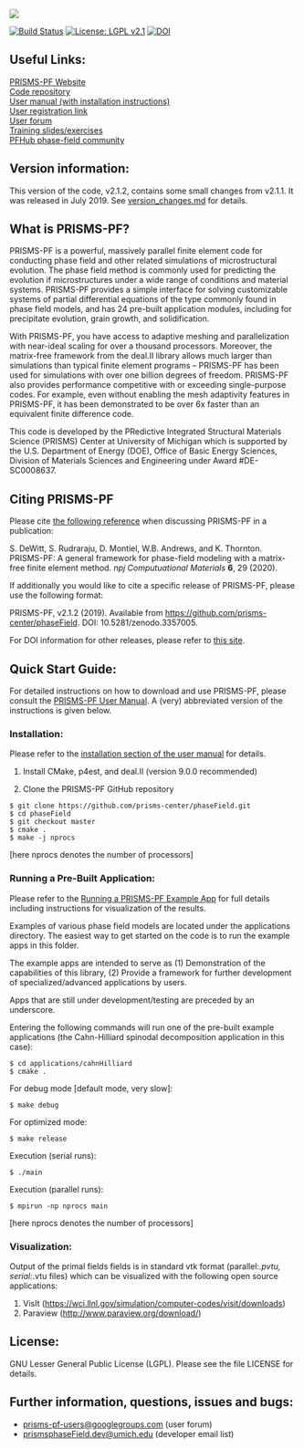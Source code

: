 ![](logo_v2.png)

[![Build Status](https://travis-ci.org/prisms-center/phaseField.svg?branch=master)](https://travis-ci.org/prisms-center/phaseField)
[![License: LGPL v2.1](https://img.shields.io/badge/License-lgpl-blue.svg)](https://www.gnu.org/licenses/lgpl-2.1)
[![DOI](https://zenodo.org/badge/22602327.svg)](https://zenodo.org/badge/latestdoi/22602327)

## Useful Links:

[PRISMS-PF Website](https://prisms-center.github.io/phaseField/) <br>
[Code repository](https://github.com/prisms-center/phaseField) <br>
[User manual (with installation instructions)](https://prisms-center.github.io/phaseField/doxygen_files/manual.html) <br>
[User registration link](http://goo.gl/forms/GXo7Im8p2Y) <br>
[User forum](https://groups.google.com/forum/#!forum/prisms-pf-users) <br>
[Training slides/exercises](https://goo.gl/BBTkJ8) <br>
[PFHub phase-field community](https://pages.nist.gov/pfhub/)

## Version information:

This version of the code, v2.1.2, contains some small changes from v2.1.1. It was released in July 2019. See [version_changes.md](version_changes.md) for details.

## What is PRISMS-PF?

PRISMS-PF is a powerful, massively parallel finite element code for conducting phase field and other related simulations of microstructural evolution.  The phase field method is commonly used for predicting the evolution if microstructures under a wide range of conditions and material systems. PRISMS-PF provides a simple interface for solving customizable systems of partial differential equations of the type commonly found in phase field models, and has 24 pre-built application modules, including for precipitate evolution, grain growth, and solidification.

With PRISMS-PF, you have access to adaptive meshing and parallelization with near-ideal scaling for over a thousand processors. Moreover, the matrix-free framework from the deal.II library allows much larger than simulations than typical finite element programs – PRISMS-PF has been used for simulations with over one billion degrees of freedom. PRISMS-PF also provides performance competitive with or exceeding single-purpose codes. For example, even without enabling the mesh adaptivity features in PRISMS-PF, it has been demonstrated to be over 6x faster than an equivalent finite difference code.

This code is developed by the PRedictive Integrated Structural Materials Science (PRISMS) Center
at University of Michigan which is supported by the U.S. Department of Energy (DOE), Office of Basic Energy Sciences, Division of Materials Sciences and Engineering under Award #DE-SC0008637.

## Citing PRISMS-PF

Please cite [the following reference](https://www.nature.com/articles/s41524-020-0298-5) when discussing PRISMS-PF in a publication:

S. DeWitt, S. Rudraraju, D. Montiel, W.B. Andrews, and K. Thornton. PRISMS-PF: A general framework for phase-field modeling with a matrix-free finite element method. _npj Computuational Materials_ __6__, 29 (2020).

If additionally you would like to cite a specific release of PRISMS-PF, please use the following format:

PRISMS-PF, v2.1.2 (2019). Available from https://github.com/prisms-center/phaseField. DOI: 10.5281/zenodo.3357005.

For DOI information for other releases, please refer to [this site](https://zenodo.org/record/3357005).

## Quick Start Guide:

For detailed instructions on how to download and use PRISMS-PF, please consult the [PRISMS-PF User Manual](https://prisms-center.github.io/phaseField/doxygen_files/manual.html). A (very) abbreviated version of the instructions is given below.

### Installation:

Please refer to the [installation section of the user manual](https://prisms-center.github.io/phaseField/doxygen_files/install.html) for details.

1) Install CMake, p4est, and deal.II (version 9.0.0 recommended)<br>

2) Clone the PRISMS-PF GitHub repository <br>
```
$ git clone https://github.com/prisms-center/phaseField.git
$ cd phaseField
$ git checkout master
$ cmake .
$ make -j nprocs
  ```
[here nprocs denotes the number of processors]

### Running a Pre-Built Application:
  
  Please refer to the [Running a PRISMS-PF Example App](https://prisms-center.github.io/phaseField/doxygen_files/running_apps.html) for full details including instructions for visualization of the results.
  


  Examples of various phase field models are located under the
applications directory. The easiest way to get started on the code is to
run the example apps in this folder.

  The example apps are intended to serve as (1) Demonstration of the
capabilities of this library, (2) Provide a framework for
further development of specialized/advanced applications by
users.

  Apps that are still under development/testing are preceded by an
underscore.
  
  Entering the following commands will run one of the pre-built example applications (the Cahn-Hilliard spinodal decomposition application in this case):<br>
  ```
  $ cd applications/cahnHilliard
  $ cmake .
  ```
  For debug mode [default mode, very slow]: <br>
  ```
  $ make debug
  ```
  For optimized mode:<br>
  ```
  $ make release
  ```
  Execution (serial runs): <br>
  ```
  $ ./main
  ```
  Execution (parallel runs): <br>
  ```
  $ mpirun -np nprocs main
  ```
  [here nprocs denotes the number of processors]

### Visualization:

  Output of the primal fields fields is in standard vtk
  format (parallel:*.pvtu, serial:*.vtu files) which can be visualized with the
  following open source applications:
  1. VisIt (https://wci.llnl.gov/simulation/computer-codes/visit/downloads)
  2. Paraview (http://www.paraview.org/download/)

## License:

  GNU Lesser General Public License (LGPL). Please see the file
  LICENSE for details.

## Further information, questions, issues and bugs:

 + prisms-pf-users@googlegroups.com (user forum)
 + prismsphaseField.dev@umich.edu  (developer email list)
